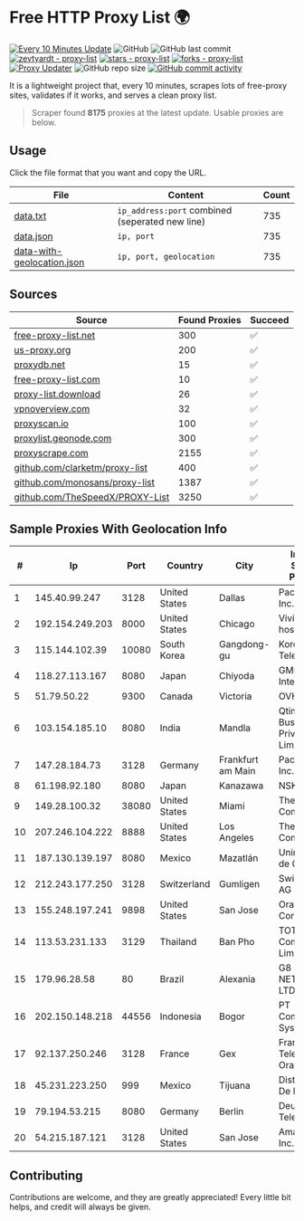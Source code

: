 
# Free HTTP Proxy List 🌍

[![Every 10 Minutes Update](https://github.com/mertguvencli/http-proxy-list/actions/workflows/main.yml/badge.svg?branch=main)](https://github.com/mertguvencli/http-proxy-list/actions/workflows/main.yml)
![GitHub](https://img.shields.io/github/license/mertguvencli/http-proxy-list)
![GitHub last commit](https://img.shields.io/github/last-commit/mertguvencli/http-proxy-list)
[![zevtyardt - proxy-list](https://img.shields.io/static/v1?label=zevtyardt&message=proxy-list&color=blue&logo=github)](https://github.com/zevtyardt/proxy-list "Go to GitHub repo")
[![stars - proxy-list](https://img.shields.io/github/stars/zevtyardt/proxy-list?style=social)](https://github.com/zevtyardt/proxy-list)
[![forks - proxy-list](https://img.shields.io/github/forks/zevtyardt/proxy-list?style=social)](https://github.com/zevtyardt/proxy-list)
[![Proxy Updater](https://github.com/zevtyardt/proxy-list/workflows/Proxy%20Updater/badge.svg)](https://github.com/zevtyardt/proxy-list/actions?query=workflow:"Proxy+Updater")
![GitHub repo size](https://img.shields.io/github/repo-size/zevtyardt/proxy-list)
[![GitHub commit activity](https://img.shields.io/github/commit-activity/m/zevtyardt/proxy-list?logo=commits)](https://github.com/zevtyardt/proxy-list/commits/main)

It is a lightweight project that, every 10 minutes, scrapes lots of free-proxy sites, validates if it works, and serves a clean proxy list.

> Scraper found **8175** proxies at the latest update. Usable proxies are below.

## Usage

Click the file format that you want and copy the URL.

|File|Content|Count|
|----|-------|-----|
|[data.txt](https://raw.githubusercontent.com/mertguvencli/http-proxy-list/main/proxy-list/data.txt)|`ip_address:port` combined (seperated new line)|735|
|[data.json](https://raw.githubusercontent.com/mertguvencli/http-proxy-list/main/proxy-list/data.json)|`ip, port`|735|
|[data-with-geolocation.json](https://raw.githubusercontent.com/mertguvencli/http-proxy-list/main/proxy-list/data-with-geolocation.json)|`ip, port, geolocation`|735|

## Sources

|Source|Found Proxies|Succeed|
|------|-------------|-------|
|[free-proxy-list.net](https://free-proxy-list.net)|300|✅|
|[us-proxy.org](https://www.us-proxy.org)|200|✅|
|[proxydb.net](http://proxydb.net)|15|✅|
|[free-proxy-list.com](https://free-proxy-list.com/?page=&port=&type%5B%5D=http&type%5B%5D=https&up_time=0&search=Search)|10|✅|
|[proxy-list.download](https://www.proxy-list.download/HTTP)|26|✅|
|[vpnoverview.com](https://vpnoverview.com/privacy/anonymous-browsing/free-proxy-servers)|32|✅|
|[proxyscan.io](https://www.proxyscan.io)|100|✅|
|[proxylist.geonode.com](https://proxylist.geonode.com/api/proxy-list?limit=300&page=1&sort_by=lastChecked&sort_type=desc&protocols=http,https)|300|✅|
|[proxyscrape.com](https://api.proxyscrape.com/v2/?request=displayproxies&protocol=http&timeout=10000&country=all&ssl=all&anonymity=all)|2155|✅|
|[github.com/clarketm/proxy-list](https://raw.githubusercontent.com/clarketm/proxy-list/master/proxy-list-raw.txt)|400|✅|
|[github.com/monosans/proxy-list](https://raw.githubusercontent.com/monosans/proxy-list/main/proxies/http.txt)|1387|✅|
|[github.com/TheSpeedX/PROXY-List](https://raw.githubusercontent.com/TheSpeedX/PROXY-List/master/http.txt)|3250|✅|


## Sample Proxies With Geolocation Info

|#|Ip|Port|Country|City|Internet Service Provider|
|-|--|----|-------|----|-------------------------|
|1|145.40.99.247|3128|United States|Dallas|Packet Host, Inc.|
|2|192.154.249.203|8000|United States|Chicago|Vivid-hosting LLC|
|3|115.144.102.39|10080|South Korea|Gangdong-gu|Korea Telecom|
|4|118.27.113.167|8080|Japan|Chiyoda|GMO Internet, Inc.|
|5|51.79.50.22|9300|Canada|Victoria|OVH SAS|
|6|103.154.185.10|8080|India|Mandla|Qtime Businesses Private Limited|
|7|147.28.184.73|3128|Germany|Frankfurt am Main|Packet Host, Inc.|
|8|61.198.92.180|8080|Japan|Kanazawa|NSK Co., Ltd.|
|9|149.28.100.32|38080|United States|Miami|The Constant Company|
|10|207.246.104.222|8888|United States|Los Angeles|The Constant Company|
|11|187.130.139.197|8080|Mexico|Mazatlán|Uninet S.A. de C.V.|
|12|212.243.177.250|3128|Switzerland|Gumligen|Swisscom AG|
|13|155.248.197.241|9898|United States|San Jose|Oracle Corporation|
|14|113.53.231.133|3129|Thailand|Ban Pho|TOT Public Company Limited|
|15|179.96.28.58|80|Brazil|Alexania|G8 NETWORKS LTDA|
|16|202.150.148.218|44556|Indonesia|Bogor|PT Comtronics Systems|
|17|92.137.250.246|3128|France|Gex|France Telecom Orange|
|18|45.231.223.250|999|Mexico|Tijuana|Distrokom S De RL De CV|
|19|79.194.53.215|8080|Germany|Berlin|Deutsche Telekom AG|
|20|54.215.187.121|3128|United States|San Jose|Amazon.com, Inc.|



## Contributing

Contributions are welcome, and they are greatly appreciated! Every
little bit helps, and credit will always be given.

